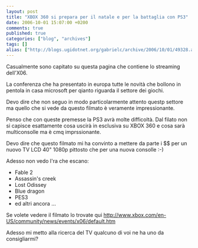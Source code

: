 ```yaml
---
layout: post
title: "XBOX 360 si prepara per il natale e per la battaglia con PS3"
date: 2006-10-01 15:07:00 +0200
comments: true
published: true
categories: ["blog", "archives"]
tags: []
alias: ["http://blogs.ugidotnet.org/gabrielc/archive/2006/10/01/49328.aspx"]
---
```


<!-- more -->

<p>Casualmente sono capitato su questa pagina che contiene lo streaming dell'X06.</p> <p>La conferenza che ha presentato in europa tutte le novità che bollono in pentola in casa microsoft per qianto riguarda il settore dei giochi.</p> <p>Devo dire che non seguo in modo particolarmente attento questp settore ma quello che si vede da questo filmato è veramente impressionante.</p> <p>Penso che con queste premesse la PS3 avrà molte difficoltà. Dal filato non si capisce esattamente cosa uscirà in esclusiva su XBOX 360 e cosa sarà multiconsolle ma è cmq imprssionante.</p> <p>Devo dire che questo filmato mi ha convinto a mettere da parte i $$ per un nuovo TV LCD 40"&nbsp;1080p pittosto che per una nuova consolle :-)</p> <p>Adesso non vedo l'ra che escano:</p> <ul> <li>Fable 2  <li>Assassin's creek  <li>Lost Odissey  <li>Blue dragon  <li>PES3  <li>ed altri ancora ...</li></ul> <p>Se volete vedere il filmato lo trovate qui <a title="http://www.xbox.com/en-US/community/news/events/x06/default.htm" href="http://www.xbox.com/en-US/community/news/events/x06/default.htm">http://www.xbox.com/en-US/community/news/events/x06/default.htm</a></p> <p>Adesso mi metto alla ricerca del TV qualcuno di voi ne ha uno da consigliarmi?</p>
